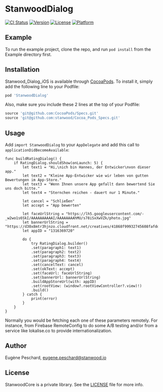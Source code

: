 # StanwoodDialog

[![CI Status](http://img.shields.io/travis/epeschard/Stanwood_Dialog_iOS.svg?style=flat)](https://travis-ci.org/epeschard/Stanwood_Dialog_iOS)
[![Version](https://img.shields.io/cocoapods/v/Stanwood_Dialog_iOS.svg?style=flat)](http://cocoapods.org/pods/Stanwood_Dialog_iOS)
[![License](https://img.shields.io/cocoapods/l/Stanwood_Dialog_iOS.svg?style=flat)](http://cocoapods.org/pods/Stanwood_Dialog_iOS)
[![Platform](https://img.shields.io/cocoapods/p/Stanwood_Dialog_iOS.svg?style=flat)](http://cocoapods.org/pods/Stanwood_Dialog_iOS)

## Example

To run the example project, clone the repo, and run `pod install` from the Example directory first.

## Installation

Stanwood_Dialog_iOS is available through [CocoaPods](http://cocoapods.org). To install
it, simply add the following line to your Podfile:

```ruby
pod 'StanwoodDialog'
```
Also, make sure you include these 2 lines at the top of your Podfile:
```ruby
source 'git@github.com:CocoaPods/Specs.git'
source 'git@github.com:stanwood/Cocoa_Pods_Specs.git'
```

## Usage

Add `import StanwoodDialog` to your `AppDelegate` and add this call to `applicationDidBecomeAvailable`:
```
func buildRatingDialog() {
    if RatingDialog.shouldShow(onLaunch: 5) {
        let text1 = "Hi,\nich bin Hannes, der Entwicker\nvon dieser app."
        let text2 = "Kleine App-Entwicker wie wir leben von gutten Bewertungen im App-Store."
        let text3 = "Wenn Ihnen unsere App gefallt dann bewertend Sie uns doch bitte."
        let text4 = "Sternchen reichen - dauert nur 1 Minute."

        let cancel = "Schließen"
        let accept = "App bewerten"

        let faceUrlString = "https://lh5.googleusercontent.com/-_w2wo1s6SkI/AAAAAAAAAAI/AAAAAAAAhMU/s78iSxXwVZk/photo.jpg"
        let bannerUrlString = "https://d30x8mtr3hjnzo.cloudfront.net/creatives/41868f99932745608fafdd3a03072e99"
        let appID = "1316369720"

        do {
            try RatingDialog.builder()
            .set(paragraph1: text1)
            .set(paragraph2: text2)
            .set(paragraph3: text3)
            .set(paragraph4: text4)
            .set(cancelText: cancel)
            .set(okText: accept)
            .set(faceUrl: faceUrlString)
            .set(bannerUrl: bannerUrlString)
            .buildAppStoreUrl(with: appID)
            .set(rootView: (window?.rootViewController?.view)!)
            .build()
        } catch {
            print(error)
        }
    }
}
```
Normally you would be fetching each one of these parameters remotely. For instance, from Firebase RemoteConfig to do some A/B testing and/or from a service like lokalise.co to provide internationalization.

## Author

Eugène Peschard, eugene.peschard@stanwood.io

## License

StanwoodCore is a private library. See the [LICENSE](https://github.com/stanwood/Stanwood_Core/blob/master/LICENSE "Copyright © 2018 stanwood GmbH") file for more info.
